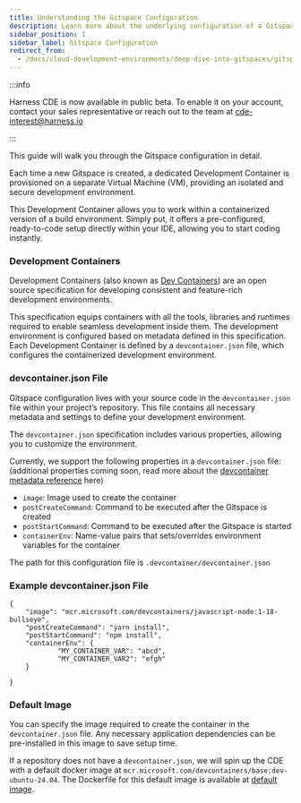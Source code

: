 ```yaml
---
title: Understanding the Gitspace Configuration
description: Learn more about the underlying configuration of a Gitspace. 
sidebar_position: 1
sidebar_label: Gitspace Configuration
redirect_from:
  - /docs/cloud-development-environments/deep-dive-into-gitspaces/gitspace-configuration
---
```


:::info

Harness CDE is now available in public beta. To enable it on your account, contact your sales representative or reach out to the team at cde-interest@harness.io

:::

This guide will walk you through the Gitspace configuration in detail. 

Each time a new Gitspace is created, a dedicated Development Container is provisioned on a separate Virtual Machine (VM), providing an isolated and secure development environment.

This Development Container allows you to work within a containerized version of a build environment. Simply put, it offers a pre-configured, ready-to-code setup directly within your IDE, allowing you to start coding instantly. 


### Development Containers
Development Containers (also known as [Dev Containers](https://containers.dev/implementors/spec/)) are an open source specification for developing consistent and feature-rich development environments. 

This specification equips containers with all the tools, libraries and runtimes required to enable seamless development inside them. The development environment is configured based on metadata defined in this specification.
Each Development Container is defined by a ```devcontainer.json``` file, which configures the containerized development environment.

### devcontainer.json File
Gitspace configuration lives with your source code in the ```devcontainer.json``` file within your project’s repository. This file contains all necessary metadata and settings to define your development environment.

The ```devcontainer.json``` specification includes various properties, allowing you to customize the environment. 

Currently, we support the following properties in a  ```devcontainer.json``` file: (additional properties coming soon, read more about the [devcontainer metadata reference](https://containers.dev/implementors/json_reference/) here)
- ```image```: Image used to create the container
- ```postCreateCommand```: Command to be executed after the Gitspace is created
- ```postStartCommand```: Command to be executed after the Gitspace is started
- ```containerEnv```: Name-value pairs that sets/overrides environment variables for the container

The path for this configuration file is ```.devcontainer/devcontainer.json```

### Example devcontainer.json File
```
{
	"image": "mcr.microsoft.com/devcontainers/javascript-node:1-18-bullseye",
	"postCreateCommand": "yarn install",
	"postStartCommand": "npm install",
	"containerEnv": {
    		"MY_CONTAINER_VAR": "abcd",
    		"MY_CONTAINER_VAR2": "efgh"
	}

}
```

### Default Image
You can specify the image required to create the container in the ```devcontainer.json``` file. Any necessary application dependencies can be pre-installed in this image to save setup time.

If a repository does not have a ```devcontainer.json```, we will spin up the CDE with a default docker image at ```mcr.microsoft.com/devcontainers/base:dev-ubuntu-24.04```. 
The Dockerfile for this default image is available at [default image](https://github.com/devcontainers/images/tree/main/src/base-ubuntu).
